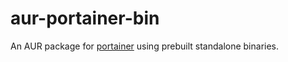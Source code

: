 # aur-portainer-bin

An AUR package for [portainer](https://github.com/portainer/portainer) using prebuilt standalone binaries.
